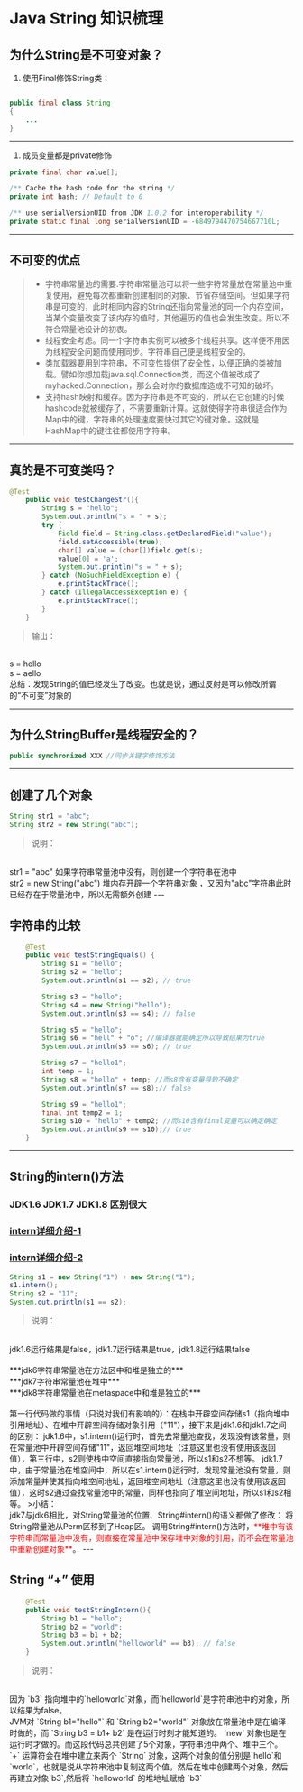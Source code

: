 # Java String 知识梳理

## 为什么String是不可变对象？

1. 使用Final修饰String类：

```java

public final class String
{
    ...
}
```

---

1. 成员变量都是private修饰

```java
private final char value[];

/** Cache the hash code for the string */
private int hash; // Default to 0

/** use serialVersionUID from JDK 1.0.2 for interoperability */
private static final long serialVersionUID = -6849794470754667710L;
```

---

## 不可变的优点

>- 字符串常量池的需要.字符串常量池可以将一些字符常量放在常量池中重复使用，避免每次都重新创建相同的对象、节省存储空间。但如果字符串是可变的，此时相同内容的String还指向常量池的同一个内存空间，当某个变量改变了该内存的值时，其他遍历的值也会发生改变。所以不符合常量池设计的初衷。
>- 线程安全考虑。同一个字符串实例可以被多个线程共享。这样便不用因为线程安全问题而使用同步。字符串自己便是线程安全的。
>- 类加载器要用到字符串，不可变性提供了安全性，以便正确的类被加载。譬如你想加载java.sql.Connection类，而这个值被改成了myhacked.Connection，那么会对你的数据库造成不可知的破坏。
>- 支持hash映射和缓存。因为字符串是不可变的，所以在它创建的时候hashcode就被缓存了，不需要重新计算。这就使得字符串很适合作为Map中的键，字符串的处理速度要快过其它的键对象。这就是HashMap中的键往往都使用字符串。

---

## 真的是不可变类吗？

```java
@Test
    public void testChangeStr(){
        String s = "hello";
        System.out.println("s = " + s);
        try {
            Field field = String.class.getDeclaredField("value");
            field.setAccessible(true);
            char[] value = (char[])field.get(s);
            value[0] = 'a';
            System.out.println("s = " + s);
        } catch (NoSuchFieldException e) {
            e.printStackTrace();
        } catch (IllegalAccessException e) {
            e.printStackTrace();
        }
    }
```

>输出：
</br>
s = hello
</br>
s = aello
</br>
总结：发现String的值已经发生了改变。也就是说，通过反射是可以修改所谓的“不可变”对象的

---

## 为什么StringBuffer是线程安全的？

```java
public synchronized XXX //同步关键字修饰方法
```

---

## 创建了几个对象

```java
String str1 = "abc";
String str2 = new String("abc");

```

>说明：
</br>
str1 = "abc" 如果字符串常量池中没有，则创建一个字符串在池中
</br>
str2 = new String("abc") 堆内存开辟一个字符串对象
，又因为"abc"字符串此时已经存在于常量池中，所以无需额外创建
---

## 字符串的比较

```java
    @Test
    public void testStringEquals() {
        String s1 = "hello";
        String s2 = "hello";
        System.out.println(s1 == s2); // true

        String s3 = "hello";
        String s4 = new String("hello");
        System.out.println(s3 == s4); // false

        String s5 = "hello";
        String s6 = "hell" + "o"; //编译器就能确定所以导致结果为true
        System.out.println(s5 == s6); // true

        String s7 = "hello1";
        int temp = 1;
        String s8 = "hello" + temp; //而s8含有变量导致不确定
        System.out.println(s7 == s8);// false

        String s9 = "hello1";
        final int temp2 = 1;
        String s10 = "hello" + temp2; //而s10含有final变量可以确定确定
        System.out.println(s9 == s10);// true
    }
```

---

## String的intern()方法

### JDK1.6 JDK1.7 JDK1.8 区别很大

### [intern详细介绍-1](超链接地址 "https://blog.csdn.net/baidu_31657889/article/details/52315902")

### [intern详细介绍-2](超链接地址 "https://blog.csdn.net/qq_36357995/article/details/79985538")

```java
String s1 = new String("1") + new String("1");
s1.intern();
String s2 = "11";
System.out.println(s1 == s2);
```

>说明：
</br>
jdk1.6运行结果是false，jdk1.7运行结果是true，jdk1.8运行结果false
</br>
</br>
***jdk6字符串常量池在方法区中和堆是独立的***
</br>
***jdk7字符串常量池在堆中***
</br>
***jdk8字符串常量池在metaspace中和堆是独立的***
</br>
</br>
第一行代码做的事情（只说对我们有影响的）：在栈中开辟空间存储s1（指向堆中引用地址）、在堆中开辟空间存储对象引用（"11"），接下来是jdk1.6和jdk1.7之间的区别：
jdk1.6中，s1.intern()运行时，首先去常量池查找，发现没有该常量，则在常量池中开辟空间存储"11"，返回堆空间地址（注意这里也没有使用该返回值），第三行中，s2则使栈中空间直接指向常量池，所以s1和s2不想等。
jdk1.7中，由于常量池在堆空间中，所以在s1.intern()运行时，发现常量池没有常量，则添加常量并使其指向堆空间地址，返回堆空间地址（注意这里也没有使用该返回值），这时s2通过查找常量池中的常量，同样也指向了堆空间地址，所以s1和s2相等。
>小结：
</br>
jdk7与jdk6相比，对String常量池的位置、String#intern()的语义都做了修改：
将String常量池从Perm区移到了Heap区。
调用String#intern()方法时，<font color="red">**堆中有该字符串而常量池中没有，则直接在常量池中保存堆中对象的引用，而不会在常量池中重新创建对象**</font>。
---

## String “+” 使用

```java
    @Test
    public void testStringIntern(){
        String b1 = "hello";
        String b2 = "world";
        String b3 = b1 + b2;
        System.out.println("helloworld" == b3); // false
    }
```

>说明：
</br>
因为 `b3` 指向堆中的`helloworld`对象，而`helloworld`是字符串池中的对象，所以结果为false。
</br>
JVM对 `String b1="hello"` 和 `String b2="world"` 对象放在常量池中是在编译时做的，而 `String b3 = b1+ b2` 是在运行时刻才能知道的。
`new` 对象也是在运行时才做的。而这段代码总共创建了5个对象，字符串池中两个、堆中三个。
</br>
`+` 运算符会在堆中建立来两个 `String` 对象，这两个对象的值分别是`hello`和`world`，也就是说从字符串池中复制这两个值，然后在堆中创建两个对象，然后再建立对象`b3`,然后将 `helloworld` 的堆地址赋给 `b3`
